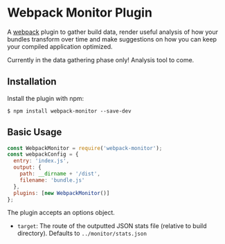 Webpack Monitor Plugin
=====================

A [webpack](https://webpack.js.org/) plugin to gather build data, render useful analysis of how your bundles transform over time and make suggestions on how you can keep your compiled application optimized.

Currently in the data gathering phase only! Analysis tool to come.

Installation
------------
Install the plugin with npm:
```shell
$ npm install webpack-monitor --save-dev
```

Basic Usage 
-----------

```javascript
const WebpackMonitor = require('webpack-monitor');
const webpackConfig = {
  entry: 'index.js',
  output: {
    path: __dirname + '/dist',
    filename: 'bundle.js'
  },
  plugins: [new WebpackMonitor()]
};
```

The plugin accepts an options object. 

- `target`: The route of the outputted JSON stats file (relative to build directory). Defaults to `../monitor/stats.json`